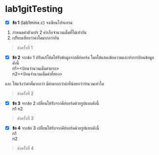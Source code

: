 # lab1gitTesting
- [x] **ข้อ 1** (lab1minx.c) จงเขียนโปรแกรม
1. กำหนดค่าตัวแปร 2 ค่าเก็บจำนวนเต็มที่ไม่เท่ากัน
2. เปรียบเทียบว่าค่าใดมากกว่ากัน

> ส่งครั้งที่ 1

- [x] **ข้อ 2** 
จากข้อ 1 ปรับแก้โค้ดให้รับข้อมูลจากคีย์บอร์ด โดยให้แสดงข้อความและทำการป้อนข้อมูล ดังนี้  
n1=<ป้อนจำนวนเต็มค่าแรก>  
n2=<ป้อนจำนวนเต็มค่าที่สอง>

และ ให้แจ้งว่าค่าที่มากกว่า มีค่ามากกว่าค่าที่น้อยกว่าจำนวนเท่าใด

> ส่งครั้งที่ 2


- [x] **ข้อ 3** 
จากข้อ 2 เปลี่ยนให้รับจากคีย์บอร์ดด้วยรูปแบบดังนี้  
n1 n2

> ส่งครั้งที่ 3


- [x] **ข้อ 4** 
จากข้อ 3 เปลี่ยนให้รับจากคีย์บอร์ดด้วยรูปแบบดังนี้  
n1  
n2

>ส่งครั้งที่ 4
